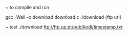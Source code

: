 ~ to compile and run

gcc -Wall -o download download.c
./download {ftp url}


~ test
./download ftp://ftp.up.pt/pub/kodi/timestamp.txt